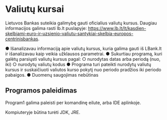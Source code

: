 # Valiutų kursai

Lietuvos Bankas suteikia galimybę gauti oficialius valiutų kursus. Daugiau informacijos galima
rasti lb.lt puslapyje:
https://www.lb.lt/lt/kasdien-skelbiami-euro-ir-uzsienio-valiutu-santykiai-skelbia-europos-centrinisbankas.

● Išanalizavau informaciją apie valiutų kursus, kuria galima gauti iš LBank.lt ir išanalizavau kaip veikia
užklausos parametrai.
● Sukurtiau programą, kuri galėtų parsiųsti valiutų kursus pagal:
○ nurodytas datas arba periodą (nuo, iki)
○ nurodytų valiutų kodus
● Programa turi pateikti nurodytų valiutų kursus ir suskaičiuoti valiutos kurso pokytį nuo
periodo pradžios iki periodo pabaigos.
● Duomenų saugojimas nebūtinas

## Programos paleidimas

Program1 galima paleisti per komandinę eilute, arba IDE aplinkoje.

Kompiuteryje būtina turėti  JDK, JRE.
